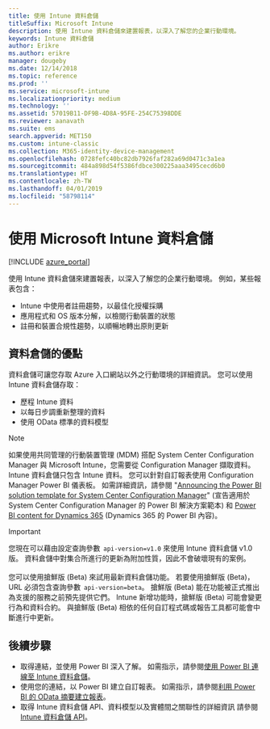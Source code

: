 ```yaml
---
title: 使用 Intune 資料倉儲
titleSuffix: Microsoft Intune
description: 使用 Intune 資料倉儲來建置報表，以深入了解您的企業行動環境。
keywords: Intune 資料倉儲
author: Erikre
ms.author: erikre
manager: dougeby
ms.date: 12/14/2018
ms.topic: reference
ms.prod: ''
ms.service: microsoft-intune
ms.localizationpriority: medium
ms.technology: ''
ms.assetid: 57019B11-DF9B-4D8A-95FE-254C75398DDE
ms.reviewer: aanavath
ms.suite: ems
search.appverid: MET150
ms.custom: intune-classic
ms.collection: M365-identity-device-management
ms.openlocfilehash: 0728fefc40bc82db7926faf282a69d0471c3a1ea
ms.sourcegitcommit: 484a898d54f5386fdbce300225aaa3495cecd6b0
ms.translationtype: HT
ms.contentlocale: zh-TW
ms.lasthandoff: 04/01/2019
ms.locfileid: "58798114"
---
```

# <a name="use-the-microsoft-intune-data-warehouse"></a>使用 Microsoft Intune 資料倉儲

[!INCLUDE [azure_portal](./includes/azure_portal.md)]

使用 Intune 資料倉儲來建置報表，以深入了解您的企業行動環境。 例如，某些報表包含：
-   Intune 中使用者註冊趨勢，以最佳化授權採購
-   應用程式和 OS 版本分解，以檢閱行動裝置的狀態
-   註冊和裝置合規性趨勢，以順暢地轉出原則更新

## <a name="data-warehouse-benefits"></a>資料倉儲的優點

資料倉儲可讓您存取 Azure 入口網站以外之行動環境的詳細資訊。 您可以使用 Intune 資料倉儲存取：

  -  歷程 Intune 資料
  -  以每日步調重新整理的資料
  -  使用 OData 標準的資料模型

> [!Note]
> 如果使用共同管理的行動裝置管理 (MDM) 搭配 System Center Configuration Manager 與 Microsoft Intune，您需要從 Configuration Manager 擷取資料。 Intune 資料倉儲只包含 Intune 資料。 您可以針對自訂報表使用 Configuration Manager Power BI 儀表板。 如需詳細資訊，請參閱 "[Announcing the Power BI solution template for System Center Configuration Manager]( https://powerbi.microsoft.com/blog/sccm-solution-template)" (宣告適用於 System Center Configuration Manager 的 Power BI 解決方案範本) 和 [Power BI content for Dynamics 365](https://docs.microsoft.com/dynamics365/unified-operations/dev-itpro/analytics/power-bi-home-page) (Dynamics 365 的 Power BI 內容)。

> [!Important]  
> 您現在可以藉由設定查詢參數  `api-version=v1.0` 來使用 Intune 資料倉儲 v1.0 版。 資料倉儲中對集合所進行的更新為附加性質，因此不會破壞現有的案例。<br><br>
> 您可以使用搶鮮版 (Beta) 來試用最新資料倉儲功能。 若要使用搶鮮版 (Beta)，URL 必須包含查詢參數  `api-version=beta`。 搶鮮版 (Beta) 能在功能被正式推出為支援的服務之前預先提供它們。 Intune 新增功能時，搶鮮版 (Beta) 可能會變更行為和資料合約。 與搶鮮版 (Beta) 相依的任何自訂程式碼或報告工具都可能會中斷進行中更新。

## <a name="next-steps"></a>後續步驟

- 取得連結，並使用 Power BI 深入了解。 如需指示，請參閱[使用 Power BI 連線至 Intune 資料倉儲](reports-proc-get-a-link-powerbi.md)。
- 使用您的連結，以 Power BI 建立自訂報表。 如需指示，請參閱[利用 Power BI 的 OData 摘要建立報表](reports-proc-create-with-odata.md)。
- 取得 Intune 資料倉儲 API、資料模型以及實體間之關聯性的詳細資訊<!-- , and an example of creating a custom client to retrieve data,--> 請參閱 [Intune 資料倉儲 API](reports-nav-intune-data-warehouse.md)。
